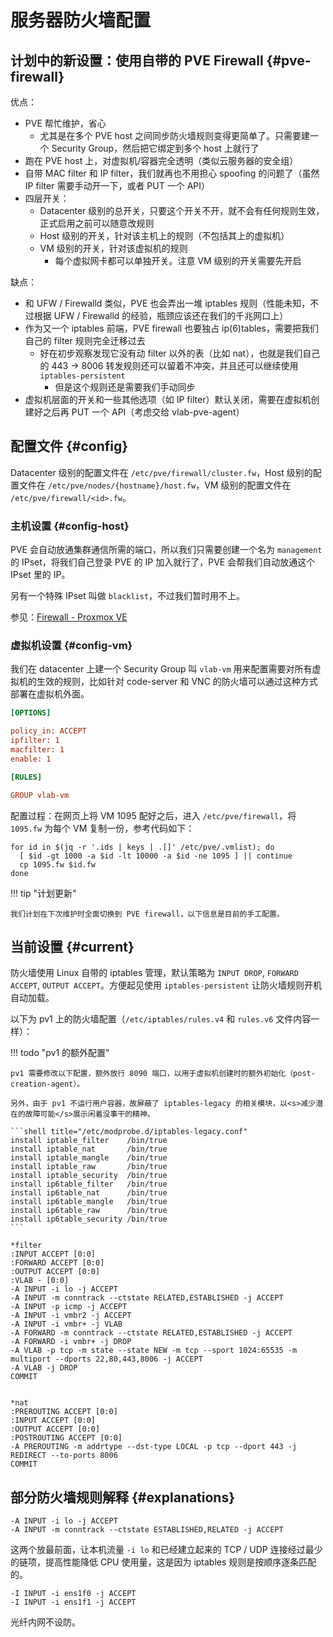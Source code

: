 # 服务器防火墙配置

## 计划中的新设置：使用自带的 PVE Firewall {#pve-firewall}

优点：

- PVE 帮忙维护，省心
    - 尤其是在多个 PVE host 之间同步防火墙规则变得更简单了。只需要建一个 Security Group，然后把它绑定到多个 host 上就行了
- 跑在 PVE host 上，对虚拟机/容器完全透明（类似云服务器的安全组）
- 自带 MAC filter 和 IP filter，我们就再也不用担心 spoofing 的问题了（虽然 IP filter 需要手动开一下，或者 PUT 一个 API）
- 四层开关：
    - Datacenter 级别的总开关，只要这个开关不开，就不会有任何规则生效，正式启用之前可以随意改规则
    - Host 级别的开关，针对该主机上的规则（不包括其上的虚拟机）
    - VM 级别的开关，针对该虚拟机的规则
        - 每个虚拟网卡都可以单独开关。注意 VM 级别的开关需要先开启

缺点：

- 和 UFW / Firewalld 类似，PVE 也会弄出一堆 iptables 规则（性能未知，不过根据 UFW / Firewalld 的经验，瓶颈应该还在我们的千兆网口上）
- 作为又一个 iptables 前端，PVE firewall 也要独占 ip(6)tables，需要把我们自己的 filter 规则完全迁移过去
    - 好在初步观察发现它没有动 filter 以外的表（比如 nat），也就是我们自己的 443 → 8006 转发规则还可以留着不冲突，并且还可以继续使用 `iptables-persistent`
        - 但是这个规则还是需要我们手动同步
- 虚拟机层面的开关和一些其他选项（如 IP filter）默认关闭，需要在虚拟机创建好之后再 PUT 一个 API（考虑交给 vlab-pve-agent）

## 配置文件 {#config}

Datacenter 级别的配置文件在 `/etc/pve/firewall/cluster.fw`，Host 级别的配置文件在 `/etc/pve/nodes/{hostname}/host.fw`，VM 级别的配置文件在 `/etc/pve/firewall/<id>.fw`。

### 主机设置 {#config-host}

PVE 会自动放通集群通信所需的端口，所以我们只需要创建一个名为 `management` 的 IPset，将我们自己登录 PVE 的 IP 加入就行了，PVE 会帮我们自动放通这个 IPset 里的 IP。

另有一个特殊 IPset 叫做 `blacklist`，不过我们暂时用不上。

参见：[Firewall - Proxmox VE](https://pve.proxmox.com/wiki/Firewall)

### 虚拟机设置 {#config-vm}

我们在 datacenter 上建一个 Security Group 叫 `vlab-vm` 用来配置需要对所有虚拟机的生效的规则，比如针对 code-server 和 VNC 的防火墙可以通过这种方式部署在虚拟机外面。

```ini
[OPTIONS]

policy_in: ACCEPT
ipfilter: 1
macfilter: 1
enable: 1

[RULES]

GROUP vlab-vm
```

配置过程：在网页上将 VM 1095 配好之后，进入 `/etc/pve/firewall`，将 `1095.fw` 为每个 VM 复制一份，参考代码如下：

```shell
for id in $(jq -r '.ids | keys | .[]' /etc/pve/.vmlist); do
  [ $id -gt 1000 -a $id -lt 10000 -a $id -ne 1095 ] || continue
  cp 1095.fw $id.fw
done
```

!!! tip "计划更新"

    我们计划在下次维护时全面切换到 PVE firewall，以下信息是目前的手工配置。

## 当前设置 {#current}

防火墙使用 Linux 自带的 iptables 管理，默认策略为 `INPUT DROP`, `FORWARD ACCEPT`, `OUTPUT ACCEPT`。方便起见使用 `iptables-persistent` 让防火墙规则开机自动加载。

以下为 pv1 上的防火墙配置（`/etc/iptables/rules.v4` 和 `rules.v6` 文件内容一样）：

!!! todo "pv1 的额外配置"

    pv1 需要修改以下配置，额外放行 8090 端口，以用于虚拟机创建时的额外初始化（post-creation-agent）。

    另外，由于 pv1 不运行用户容器，故屏蔽了 iptables-legacy 的相关模块，以<s>减少潜在的故障可能</s>展示闲着没事干的精神。

    ```shell title="/etc/modprobe.d/iptables-legacy.conf"
    install iptable_filter    /bin/true
    install iptable_nat       /bin/true
    install iptable_mangle    /bin/true
    install iptable_raw       /bin/true
    install iptable_security  /bin/true
    install ip6table_filter   /bin/true
    install ip6table_nat      /bin/true
    install ip6table_mangle   /bin/true
    install ip6table_raw      /bin/true
    install ip6table_security /bin/true
    ```

```shell
*filter
:INPUT ACCEPT [0:0]
:FORWARD ACCEPT [0:0]
:OUTPUT ACCEPT [0:0]
:VLAB - [0:0]
-A INPUT -i lo -j ACCEPT
-A INPUT -m conntrack --ctstate RELATED,ESTABLISHED -j ACCEPT
-A INPUT -p icmp -j ACCEPT
-A INPUT -i vmbr2 -j ACCEPT
-A INPUT -i vmbr+ -j VLAB
-A FORWARD -m conntrack --ctstate RELATED,ESTABLISHED -j ACCEPT
-A FORWARD -i vmbr+ -j DROP
-A VLAB -p tcp -m state --state NEW -m tcp --sport 1024:65535 -m multiport --dports 22,80,443,8006 -j ACCEPT
-A VLAB -j DROP
COMMIT


*nat
:PREROUTING ACCEPT [0:0]
:INPUT ACCEPT [0:0]
:OUTPUT ACCEPT [0:0]
:POSTROUTING ACCEPT [0:0]
-A PREROUTING -m addrtype --dst-type LOCAL -p tcp --dport 443 -j REDIRECT --to-ports 8006
COMMIT
```

## 部分防火墙规则解释 {#explanations}

```shell
-A INPUT -i lo -j ACCEPT
-A INPUT -m conntrack --ctstate ESTABLISHED,RELATED -j ACCEPT
```

这两个放最前面，让本机流量 `-i lo` 和已经建立起来的 TCP / UDP 连接经过最少的链项，提高性能降低 CPU 使用量，这是因为 iptables 规则是按顺序逐条匹配的。

```shell
-I INPUT -i ens1f0 -j ACCEPT
-I INPUT -i ens1f1 -j ACCEPT
```

光纤内网不设防。
